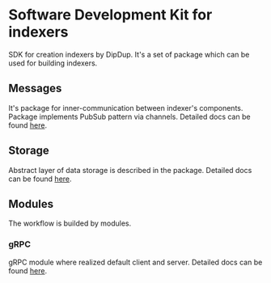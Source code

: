 # Software Development Kit for indexers
SDK for creation indexers by DipDup. It's a set of package which can be used for building indexers.

## Messages

It's package for inner-communication between indexer's components. Package implements PubSub pattern via channels. Detailed docs can be found [here](/pkg/messages/).

## Storage

Abstract layer of data storage is described in the package. Detailed docs can be found [here](/pkg/storage/).

## Modules

The workflow is builded by modules.

### gRPC

gRPC module where realized default client and server. Detailed docs can be found [here](/pkg/modules/grpc/).